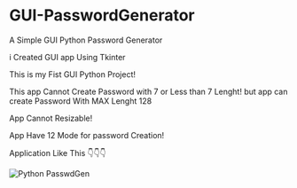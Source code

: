# GUI-PasswordGenerator

A Simple GUI Python Password Generator

i Created GUI app Using Tkinter

This is my Fist GUI Python Project!

This app Cannot Create Password with 7 or Less than 7 Lenght! but app can create Password With MAX Lenght 128

App Cannot Resizable!

App Have 12 Mode for password Creation!

Application Like This 👇👇👇


![Python PasswdGen](https://github.com/user-attachments/assets/1056e9c4-7903-4489-a0af-95ef63732202)
